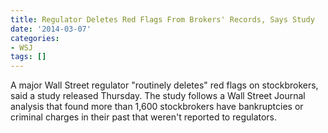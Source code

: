 ```yaml
---
title: Regulator Deletes Red Flags From Brokers' Records, Says Study
date: '2014-03-07'
categories:
- WSJ
tags: []
---
```

A major Wall Street regulator "routinely deletes" red flags on stockbrokers, said a study released Thursday. The study follows a Wall Street Journal analysis that found more than 1,600 stockbrokers have bankruptcies or criminal charges in their past that weren't reported to regulators.